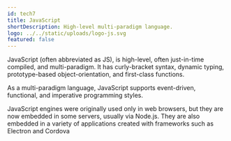 ```yaml
---
id: tech7
title: JavaScript
shortDescription: High-level multi-paradigm language.
logo: ../../static/uploads/logo-js.svg
featured: false
---
```

JavaScript (often abbreviated as JS), is high-level, often just-in-time compiled, and multi-paradigm. It has curly-bracket syntax, dynamic typing, prototype-based object-orientation, and first-class functions.

As a multi-paradigm language, JavaScript supports event-driven, functional, and imperative programming styles.

JavaScript engines were originally used only in web browsers, but they are now embedded in some servers, usually via Node.js.
They are also embedded in a variety of applications created with frameworks such as Electron and Cordova